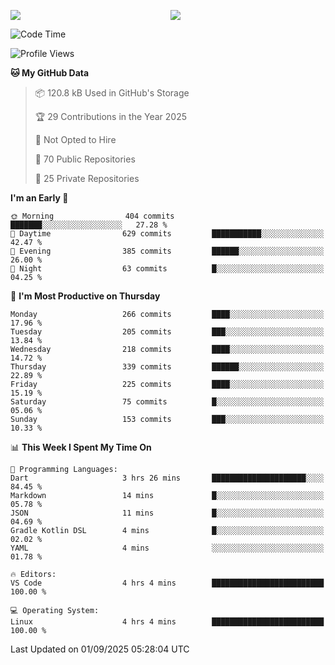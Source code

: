 <p style="display:flex;align-items:center;column-gap:0.5rem;" align="center">
  <img style="flex-grow:1;align-self:stretch;object-fit:cover;"  src ="https://github-readme-stats.vercel.app/api?username=gnoluv9x&show_icons=true&count_private=true&theme=chartreuse-dark&hide_border=true">
  <img style="flex-grow:1;align-self:stretch;object-fit:cover;"src ="https://github-readme-stats.vercel.app/api/top-langs/?username=gnoluv9x&layout=compact&hide_border=true&theme=chartreuse-dark&&langs_count=6&hide=jupyter%20notebook,tex,css,php&exclude_repo=Pacman-AI">
</p>

<!--START_SECTION:waka-->
![Code Time](http://img.shields.io/badge/Code%20Time-1%2C103%20hrs%2052%20mins-blue)

![Profile Views](http://img.shields.io/badge/Profile%20Views-0-blue)

**🐱 My GitHub Data** 

> 📦 120.8 kB Used in GitHub's Storage 
 > 
> 🏆 29 Contributions in the Year 2025
 > 
> 🚫 Not Opted to Hire
 > 
> 📜 70 Public Repositories 
 > 
> 🔑 25 Private Repositories 
 > 
**I'm an Early 🐤** 

```text
🌞 Morning                404 commits         ███████░░░░░░░░░░░░░░░░░░   27.28 % 
🌆 Daytime                629 commits         ███████████░░░░░░░░░░░░░░   42.47 % 
🌃 Evening                385 commits         ██████░░░░░░░░░░░░░░░░░░░   26.00 % 
🌙 Night                  63 commits          █░░░░░░░░░░░░░░░░░░░░░░░░   04.25 % 
```
📅 **I'm Most Productive on Thursday** 

```text
Monday                   266 commits         ████░░░░░░░░░░░░░░░░░░░░░   17.96 % 
Tuesday                  205 commits         ███░░░░░░░░░░░░░░░░░░░░░░   13.84 % 
Wednesday                218 commits         ████░░░░░░░░░░░░░░░░░░░░░   14.72 % 
Thursday                 339 commits         ██████░░░░░░░░░░░░░░░░░░░   22.89 % 
Friday                   225 commits         ████░░░░░░░░░░░░░░░░░░░░░   15.19 % 
Saturday                 75 commits          █░░░░░░░░░░░░░░░░░░░░░░░░   05.06 % 
Sunday                   153 commits         ███░░░░░░░░░░░░░░░░░░░░░░   10.33 % 
```


📊 **This Week I Spent My Time On** 

```text
💬 Programming Languages: 
Dart                     3 hrs 26 mins       █████████████████████░░░░   84.45 % 
Markdown                 14 mins             █░░░░░░░░░░░░░░░░░░░░░░░░   05.78 % 
JSON                     11 mins             █░░░░░░░░░░░░░░░░░░░░░░░░   04.69 % 
Gradle Kotlin DSL        4 mins              █░░░░░░░░░░░░░░░░░░░░░░░░   02.02 % 
YAML                     4 mins              ░░░░░░░░░░░░░░░░░░░░░░░░░   01.78 % 

🔥 Editors: 
VS Code                  4 hrs 4 mins        █████████████████████████   100.00 % 

💻 Operating System: 
Linux                    4 hrs 4 mins        █████████████████████████   100.00 % 
```


 Last Updated on 01/09/2025 05:28:04 UTC
<!--END_SECTION:waka-->

